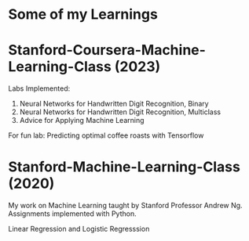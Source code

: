 # Some of my Learnings

# Stanford-Coursera-Machine-Learning-Class (2023)

Labs Implemented:
1. Neural Networks for Handwritten Digit Recognition, Binary
2. Neural Networks for Handwritten Digit Recognition, Multiclass
3. Advice for Applying Machine Learning 

For fun lab:
Predicting optimal coffee roasts with Tensorflow

# Stanford-Machine-Learning-Class (2020)

My work on Machine Learning taught by Stanford Professor Andrew Ng. Assignments implemented with Python.

Linear Regression and Logistic Regresssion


